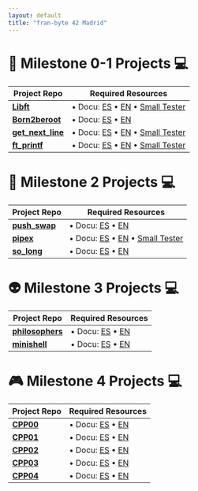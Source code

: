 ```yaml
---
layout: default
title: "fran-byte 42 Madrid"
---
```

# 🚀 Milestone 0-1 Projects 💻

| Project Repo         | Required Resources                          |
|------------------|---------------------------------------------|
| **[Libft](https://github.com/fran-byte/libft)** | • Docu: [ES](projects/libft_es.md) • [EN](https://github.com/fran-byte/42-libft/wiki/English-Version) • [Small Tester](https://github.com/fran-byte/42-libft-tester)|
| **[Born2beroot](#)** | • Docu: [ES](projects/born2beroot_es.md) • [EN](projects/born2beroot_en.md) |
| **[get_next_line](https://github.com/fran-byte/born2beroot)** | • Docu: [ES](projects/gnl_es.md) • [EN](projects/gnl_en.md)  • [Small Tester](https://github.com/fran-byte/42-gnl-tester)|
| **[ft_printf](https://github.com/fran-byte/born2beroot)** | • Docu: [ES](projects/ft_printf_es.md) • [EN](projects/ft_printf_en.md)  • [Small Tester](https://github.com/fran-byte/42-ft_printf-tester)|

# 🎯 Milestone 2 Projects 💻

| Project Repo         | Required Resources                          |
|------------------|---------------------------------------------|
| **[push_swap](https://github.com/fran-byte/born2beroot)** | • Docu: [ES](projects/push_swap_es.md) • [EN](projects/push_swap_en.md) |
| **[pipex](https://github.com/fran-byte/born2beroot)** | • Docu: [ES](projects/pipex_es.md) • [EN](projects/pipex_en.md) • [Small Tester](https://github.com/fran-byte/42-pipex-tester)|
| **[so_long](https://github.com/fran-byte/born2beroot)** | • Docu: [ES](projects/so_long_es.md) • [EN](projects/so_long_en.md) |

# 👽 Milestone 3 Projects 💻

| Project Repo         | Required Resources                          |
|------------------|---------------------------------------------|
| **[philosophers](https://github.com/fran-byte/born2beroot)** | • Docu: [ES](projects/philosophers_es.md) • [EN](projects/philosophers_en.md) |
| **[minishell](https://github.com/fran-byte/born2beroot)** | • Docu: [ES](projects/minishell_es.md) • [EN](projects/minishell_en.md) |

# 🎮 Milestone 4 Projects 💻

| Project Repo         | Required Resources                          |
|------------------|---------------------------------------------|
| **[CPP00](https://github.com/fran-byte/42-cpp-00)** | • Docu: [ES](projects/cpp00_es.md) • [EN](projects/cpp00_en.md) |
| **[CPP01](https://github.com/fran-byte/42-cpp-01)** | • Docu: [ES](projects/cpp01_es.md) • [EN](projects/cpp01_en.md) |
| **[CPP02](https://github.com/fran-byte/born2beroot)** | • Docu: [ES](projects/cpp02_es.md) • [EN](projects/cpp02_en.md) |
| **[CPP03](https://github.com/fran-byte/born2beroot)** | • Docu: [ES](projects/cpp03_es.md) • [EN](projects/cpp03_en.md) |
| **[CPP04](https://github.com/fran-byte/born2beroot)** | • Docu: [ES](projects/cpp04_es.md) • [EN](projects/cpp04_en.md) |

